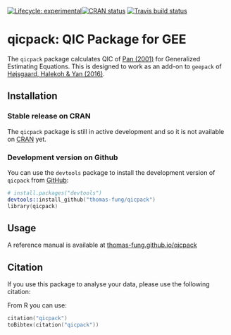  <!-- badges: start -->
  [![Lifecycle: experimental](https://img.shields.io/badge/lifecycle-experimental-orange.svg)](https://www.tidyverse.org/lifecycle/#experimental)[![CRAN status](https://www.r-pkg.org/badges/version/QICpack)](https://CRAN.R-project.org/package=QICpack)
  [![Travis build status](https://travis-ci.org/thomas-fung/qicpack.svg?branch=master)](https://travis-ci.org/thomas-fung/qicpack)
  <!-- badges: end -->
  
# qicpack: QIC Package for GEE

The `qicpack` package calculates QIC of [Pan (2001)](https://doi.org/10.1111/j.0006-341X.2001.00120.x) for Generalized Estimating Equations. This is designed to work as an add-on to `geepack` of [Højsgaard, Halekoh & Yan (2016)](https://cran.r-project.org/web/packages/geepack/index.html). 

## Installation

### Stable release on CRAN

The `qicpack` package is still in active development and so it is not available on [CRAN](https://cran.r-project.org/package=qicpack) yet. 

### Development version on Github

You can use the `devtools` package to install the development version of `qicpack` from [GitHub](https://github.com/thomas-fung/qicpack):

```s
# install.packages("devtools")
devtools::install_github("thomas-fung/qicpack")
library(qicpack)
```

## Usage

A reference manual is available at [thomas-fung.github.io/qicpack](https://thomas-fung.github.io/qicpack/)

## Citation

If you use this package to analyse your data, please use the following citation:

From R you can use:

```s
citation("qicpack")
toBibtex(citation("qicpack"))
```